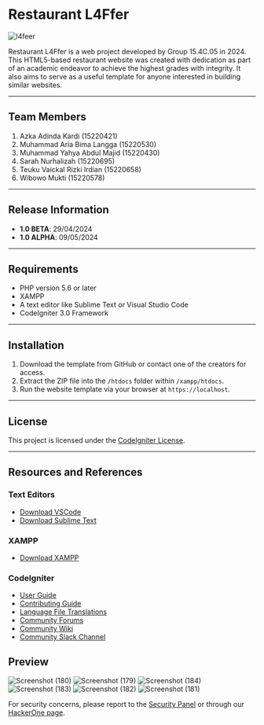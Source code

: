 # Restaurant L4Ffer
![l4feer](https://github.com/user-attachments/assets/fe87ff2e-a466-4b08-a5ac-a3b0b996ae7c)

Restaurant L4Ffer is a web project developed by Group 15.4C.05 in 2024. This HTML5-based restaurant website was created with dedication as part of an academic endeavor to achieve the highest grades with integrity. It also aims to serve as a useful template for anyone interested in building similar websites.

---

## Team Members

1. Azka Adinda Kardi (15220421)  
2. Muhammad Aria Bima Langga (15220530)  
3. Muhammad Yahya Abdul Majid (15220430)  
4. Sarah Nurhalizah (15220695)  
5. Teuku Vaickal Rizki Irdian (15220658)  
6. Wibowo Mukti (15220578)  

---

## Release Information

- **1.0 BETA**: 29/04/2024  
- **1.0 ALPHA**: 09/05/2024  

---

## Requirements

- PHP version 5.6 or later  
- XAMPP  
- A text editor like Sublime Text or Visual Studio Code  
- CodeIgniter 3.0 Framework  

---

## Installation

1. Download the template from GitHub or contact one of the creators for access.  
2. Extract the ZIP file into the `/htdocs` folder within `/xampp/htdocs`.  
3. Run the website template via your browser at `https://localhost`.  

---

## License

This project is licensed under the [CodeIgniter License](https://github.com/bcit-ci/CodeIgniter/blob/develop/user_guide_src/source/license.rst).  

---

## Resources and References

### Text Editors
- [Download VSCode](https://code.visualstudio.com/Download)  
- [Download Sublime Text](https://www.sublimetext.com/)  

### XAMPP
- [Download XAMPP](https://www.apachefriends.org/download.html)  

### CodeIgniter
- [User Guide](https://codeigniter.com/docs)  
- [Contributing Guide](https://github.com/bcit-ci/CodeIgniter/blob/develop/contributing.md)  
- [Language File Translations](https://github.com/bcit-ci/codeigniter3-translations)  
- [Community Forums](http://forum.codeigniter.com/)  
- [Community Wiki](https://github.com/bcit-ci/CodeIgniter/wiki)  
- [Community Slack Channel](https://codeigniterchat.slack.com)  

## Preview
![Screenshot (180)](https://github.com/user-attachments/assets/5a942a0d-30aa-4e0b-a1d2-c76a1fe02f74)
![Screenshot (179)](https://github.com/user-attachments/assets/85bfd922-5ef3-418d-b4e6-c157c43afc0a)
![Screenshot (184)](https://github.com/user-attachments/assets/6b8e169e-bf64-4028-b237-a824f7d1dae0)
![Screenshot (183)](https://github.com/user-attachments/assets/7526b572-d1ff-456f-83fa-20062235ce28)
![Screenshot (182)](https://github.com/user-attachments/assets/6bf76971-2842-44ac-a339-1f435d9af409)
![Screenshot (181)](https://github.com/user-attachments/assets/ba69ece2-d6c3-4cc0-bad3-5edd3856445a)


For security concerns, please report to the [Security Panel](mailto:security@codeigniter.com) or through our [HackerOne page](https://hackerone.com/codeigniter).
